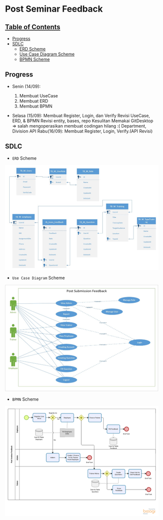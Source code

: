 # Post Seminar Feedback

## [Table of Contents](#)

- [Progress](#progress)
- [SDLC](#sdlc)
    - [ERD Scheme](#ERD-Scheme)
    - [Use Case Diagram Scheme](#use-case-diagram-Scheme)
    - [BPMN Scheme](#bpmn-Scheme)

## Progress

- Senin (14/09):
    1. Membuat UseCase
    2. Membuat ERD
    3. Membuat BPMN

- Selasa (15/09):
Membuat Register, Login, dan Verify
Revisi UseCase, ERD, & BPMN
Revisi entity, bases, repo
Kesulitan Memakai GitDesktop => salah mengoperasikan membuat codingan hilang :(
Department, Division API
Rabu(16/09):
Membuat Register, Login, Verify.(API Revisi)



## SDLC

- `ERD` Scheme

![picture](SDLC/ERD_PostSeminarFeedback.jpg)

- `Use Case Diagram` Scheme

![picture](SDLC/UCD_PostSeminarFeedback.jpg)

- `BPMN` Scheme

![picture](SDLC/BPMN_PostSeminarFeedback.png)

